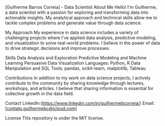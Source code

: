 [Guilherme Barros Correia] - Data Scientist
About Me
Hello! I'm Guilherme, a data scientist with a passion for exploring and transforming data into actionable insights. My analytical approach and technical skills allow me to tackle complex problems and generate value through data science.

My Approach
My experience in data science includes a variety of challenging projects where I've applied data analysis, predictive modeling, and visualization to solve real-world problems. I believe in the power of data to drive strategic decisions and improve processes.

Skills
Data Analysis and Exploration
Predictive Modeling and Machine Learning
Persuasive Data Visualization
Languages: Python, R
Data Manipulation and SQL
Tools: pandas, scikit-learn, matplotlib, Tableau

Contributions
In addition to my work on data science projects, I actively contribute to the community by sharing knowledge through lectures, workshops, and articles. I believe that sharing information is essential for collective growth in the data field.

Contact
LinkedIn:(https://www.linkedin.com/in/guilhermebcorreia/)
Email: [contato.guilhermebc@icloud.com]

License
This repository is under the MIT license.

